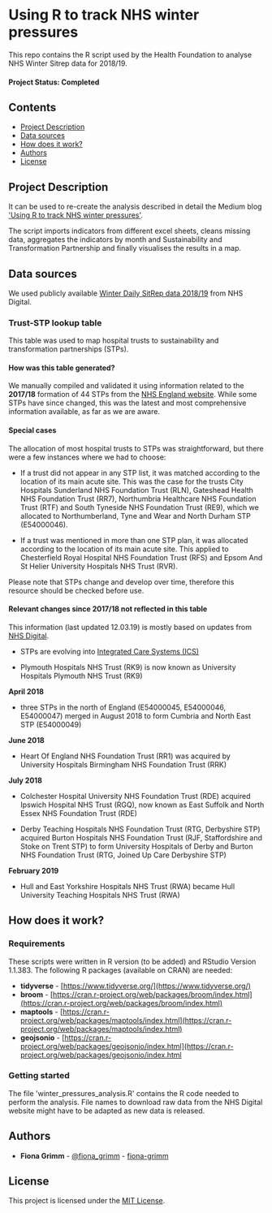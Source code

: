 # Using R to track NHS winter pressures

This repo contains the R script used by the Health Foundation to analyse NHS Winter Sitrep data for 2018/19.

#### Project Status: Completed

## Contents
* [Project Description](https://github.com/HFAnalyticsLab/Winter_pressures#project-description)
* [Data sources](https://github.com/HFAnalyticsLab/Winter_pressures#data-source)
* [How does it work?](https://github.com/HFAnalyticsLab/Winter_pressures#how-does-it-work)
* [Authors](https://github.com/HFAnalyticsLab/Winter_pressures#authors)
* [License](https://github.com/HFAnalyticsLab/Winter_pressures#license)


## Project Description

It can be used to re-create the analysis described in detail the Medium blog ['Using R to track NHS winter pressures'](https://towardsdatascience.com/using-r-to-track-nhs-winter-pressures-fedcccce0b06).

The script imports indicators from different excel sheets, cleans missing data, aggregates the indicators by month and Sustainability and Transformation Partnership and finally visualises the results in a map.

## Data sources

We used publicly available [Winter Daily SitRep data 2018/19](https://www.england.nhs.uk/statistics/statistical-work-areas/winter-daily-sitreps/winter-daily-sitrep-2018-19-data/) from NHS Digital.

### Trust-STP lookup table

This table was used to map hospital trusts to sustainability and transformation partnerships (STPs).

#### How was this table generated?

We manually compiled and validated it using  information related to the **2017/18** formation of 44 STPs from the [NHS England website](https://www.england.nhs.uk/integratedcare/stps/view-stps/). While some STPs have since changed, this was the latest and most comprehensive information available, as far as we are aware.

#### Special cases

The allocation of most hospital trusts to STPs was straightforward, but there were a few instances where we had to choose:

- If a trust did not appear in any STP list, it was matched according to the location of its main acute site. This was the case for the trusts City Hospitals Sunderland NHS Foundation Trust (RLN), Gateshead Health NHS Foundation Trust (RR7), Northumbria Healthcare NHS Foundation Trust (RTF) and South Tyneside NHS Foundation Trust (RE9), which we allocated to Northumberland, Tyne and Wear and North Durham STP (E54000046).

- If a trust was mentioned in more than one STP plan, it was allocated according to the location of its main acute site. This applied to  Chesterfield Royal Hospital NHS Foundation Trust (RFS) and Epsom And St Helier University Hospitals NHS Trust (RVR).

Please note that STPs change and develop over time, therefore this resource should be checked before use.

#### Relevant changes since 2017/18 not reflected in this table

This information (last updated 12.03.19) is mostly based on updates from [NHS Digital](https://digital.nhs.uk/services/organisation-data-service/organisation-data-service-news-and-latest-updates/).

- STPs are evolving into [Integrated Care Systems (ICS)](https://www.england.nhs.uk/integratedcare/integrated-care-systems/)

- Plymouth Hospitals NHS Trust (RK9) is now known as University Hospitals Plymouth NHS Trust (RK9)

**April 2018**

- three STPs in the north of England (E54000045, E54000046, E54000047) merged in August 2018 to form  Cumbria and North East STP (E54000049)

**June 2018**

- Heart Of England NHS Foundation Trust (RR1) was acquired by University Hospitals Birmingham NHS Foundation Trust (RRK)

**July 2018**

- Colchester Hospital University NHS Foundation Trust (RDE) acquired Ipswich Hospital NHS Trust (RGQ), now known as East Suffolk and North Essex NHS Foundation Trust (RDE)

- Derby Teaching Hospitals NHS Foundation Trust (RTG, Derbyshire STP) acquired Burton Hospitals NHS Foundation Trust (RJF, Staffordshire and Stoke on Trent STP) to form University Hospitals of Derby and Burton NHS Foundation Trust (RTG, Joined Up Care Derbyshire STP)

**February 2019**

- Hull and East Yorkshire Hospitals NHS Trust (RWA) became Hull University Teaching Hospitals NHS Trust (RWA) 

## How does it work?

### Requirements
These scripts were written in R version (to be added) and RStudio Version 1.1.383. 
The following R packages (available on CRAN) are needed: 

* **tidyverse** - [https://www.tidyverse.org/](https://www.tidyverse.org/)
* **broom** - [https://cran.r-project.org/web/packages/broom/index.html](https://cran.r-project.org/web/packages/broom/index.html)
* **maptools** - [https://cran.r-project.org/web/packages/maptools/index.html](https://cran.r-project.org/web/packages/maptools/index.html)
* **geojsonio** - [https://cran.r-project.org/web/packages/geojsonio/index.html](https://cran.r-project.org/web/packages/geojsonio/index.html

### Getting started
The file 'winter_pressures_analysis.R' contains the R code needed to perform the analysis. File names to download raw data from the NHS Digital website might have to be adapted as new data is released. 

## Authors
* **Fiona Grimm** - [@fiona_grimm](https://twitter.com/fiona_grimm) - [fiona-grimm](https://github.com/fiona-grimm)

## License
This project is licensed under the [MIT License](LICENSE.md).
